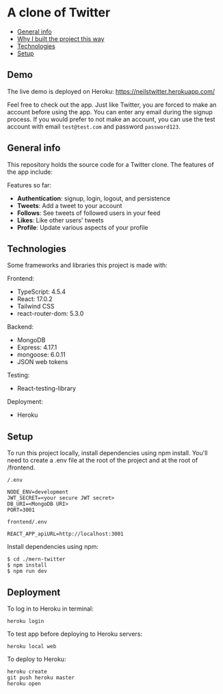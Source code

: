 # A clone of Twitter

- [General info](#general-info)
- [Why I built the project this way](#technologies)
- [Technologies](#technologies)
- [Setup](#setup)

## Demo

The live demo is deployed on Heroku: https://neilstwitter.herokuapp.com/

Feel free to check out the app. Just like Twitter, you are forced to make an account before using the app. You can enter any email during the signup process. If you would prefer to not make an account, you can use the test account with email `test@test.com` and password `password123`.

## General info

This repository holds the source code for a Twitter clone. The features of the app include:

Features so far:

- **Authentication**: signup, login, logout, and persistence
- **Tweets**: Add a tweet to your account
- **Follows**: See tweets of followed users in your feed
- **Likes**: Like other users' tweets
- **Profile**: Update various aspects of your profile

## Technologies

Some frameworks and libraries this project is made with:

Frontend:

- TypeScript: 4.5.4
- React: 17.0.2
- Tailwind CSS
- react-router-dom: 5.3.0

Backend:

- MongoDB
- Express: 4.17.1
- mongoose: 6.0.11
- JSON web tokens

Testing:

- React-testing-library

Deployment:

- Heroku

## Setup

To run this project locally, install dependencies using npm install. You'll need to create a .env file at the root of the project and at the root of /frontend.

`/.env`

```
NODE_ENV=development
JWT_SECRET=<your secure JWT secret>
DB_URI=<MongoDB URI>
PORT=3001
```

`frontend/.env`

```
REACT_APP_apiURL=http://localhost:3001
```

Install dependencies using npm:

```
$ cd ./mern-twitter
$ npm install
$ npm run dev
```

## Deployment

To log in to Heroku in terminal:

```
heroku login
```

To test app before deploying to Heroku servers:

```
heroku local web
```

To deploy to Heroku:

```
heroku create
git push heroku master
heroku open
```

